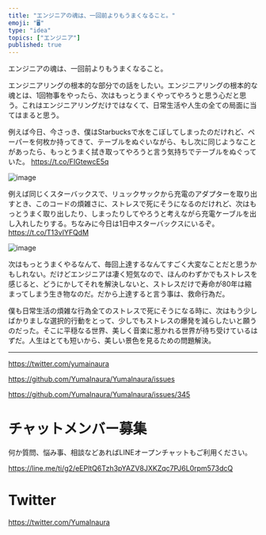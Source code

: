 ```yaml
---
title: "エンジニアの魂は、一回前よりもうまくなること。"
emoji: "🖥"
type: "idea"
topics: ["エンジニア"]
published: true
---
```


エンジニアの魂は、一回前よりもうまくなること。

エンジニアリングの根本的な部分での話をしたい。エンジニアリングの根本的な魂とは、1回物事をやったら、次はもっとうまくやってやろうと思う心だと思う。これはエンジニアリングだけではなくて、日常生活や人生の全ての局面に当てはまると思う。

例えば今日、今さっき、僕はStarbucksで水をこぼしてしまったのだけれど、ペーパーを何枚か持ってきて、テーブルをぬぐいながら、もし次に同じようなことがあったら、もっとうまく拭き取ってやろうと言う気持ちでテーブルをぬぐっていた。 https://t.co/FIGtewcE5q

![image](https://user-images.githubusercontent.com/13635059/51072691-d2976f00-16a7-11e9-96dd-96e260e22f5e.png)


例えば同じくスターバックスで、リュックサックから充電のアダプターを取り出すとき、このコードの煩雑さに、ストレスで死にそうになるのだけれど、次はもっとうまく取り出したり、しまったりしてやろうと考えながら充電ケーブルを出し入れしたりする。ちなみに今日は1日中スターバックスにいるぞ。 https://t.co/T13vIYFQdM

![image](https://user-images.githubusercontent.com/13635059/51072692-d88d5000-16a7-11e9-9755-8e260b349999.png)

次はもっとうまくやるなんて、毎回上達するなんてすごく大変なことだと思うかもしれない。だけどエンジニアは凄く短気なので、ほんのわずかでもストレスを感じると、どうにかしてそれを解決しないと、ストレスだけで寿命が80年は縮まってしまう生き物なのだ。だから上達すると言う事は、救命行為だ。

僕も日常生活の煩雑な行為全てのストレスで死にそうになる時に、次はもう少しばかりましな選択的行動をとって、少しでもストレスの爆発を減らしたいと願うのだった。そこに平穏なる世界、美しく音楽に惹かれる世界が待ち受けているはずだ。人生はとても短いから、美しい景色を見るための問題解決。

---

https://twitter.com/yumainaura

https://github.com/YumaInaura/YumaInaura/issues

https://github.com/YumaInaura/YumaInaura/issues/345








<!-- Update From Qiita API -->

# チャットメンバー募集


何か質問、悩み事、相談などあればLINEオープンチャットもご利用ください。

https://line.me/ti/g2/eEPltQ6Tzh3pYAZV8JXKZqc7PJ6L0rpm573dcQ





# Twitter


https://twitter.com/YumaInaura


<!-- Update From Qiita API -->


